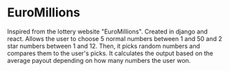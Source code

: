 # EuroMillions

Inspired from the lottery website "EuroMillions". Created in django and react. Allows the user to choose 5 normal numbers between 1 and 50 and 2 star numbers between 1 and 12. Then, it picks random numbers and compares them to the user's picks. It calculates the output based on the average payout depending on how many numbers the user won.

